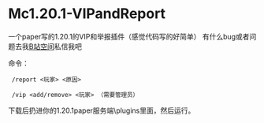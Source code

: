 # Mc1.20.1-VIPandReport
一个paper写的1.20.1的VIP和举报插件（感觉代码写的好简单）
有什么bug或者问题去我[B站空间](https://space.bilibili.com/677987717)私信我吧


命令：


     /report <玩家> <原因>

     /vip <add/remove> <玩家> （需要管理员）
     
下载后扔进你的1.20.1paper服务端\plugins里面，然后运行。
